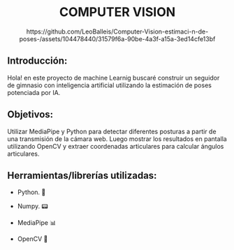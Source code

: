 # <h1 align=center> **COMPUTER VISION** </h1>

<p align="center">
https://github.com/LeoBalleis/Computer-Vision-estimaci-n-de-poses-/assets/104478440/31579f6a-90be-4a3f-a15a-3ed14cfe13bf




## Introducción:

Hola! en este proyecto de machine Learnig buscaré construir un seguidor de gimnasio con inteligencia artificial utilizando la estimación de poses potenciada por IA.

## Objetivos: 
Utilizar MediaPipe y Python para detectar diferentes posturas a partir de una transmisión de la cámara web. Luego mostrar los resultados en pantalla utilizando OpenCV y extraer coordenadas articulares para calcular ángulos articulares.







## Herramientas/librerías utilizadas:

+ Python. 🐍

+ Numpy. 📟

+ MediaPipe 📊

+ OpenCV 🤖



